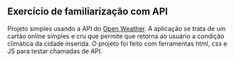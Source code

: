 ## Exercício de familiarização com API 

Projeto simples usando a API do [Open Weather](https://openweathermap.org/). A aplicação se trata de um cartão online simples e cru que permite que retorna ao usuário a condição climática da cidade inserida. O projeto foi feito com ferramentas html, css e JS para testar chamadas de API. 
